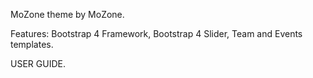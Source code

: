 MoZone theme by MoZone.

Features: Bootstrap 4 Framework, Bootstrap 4 Slider, Team and Events templates.

USER GUIDE.